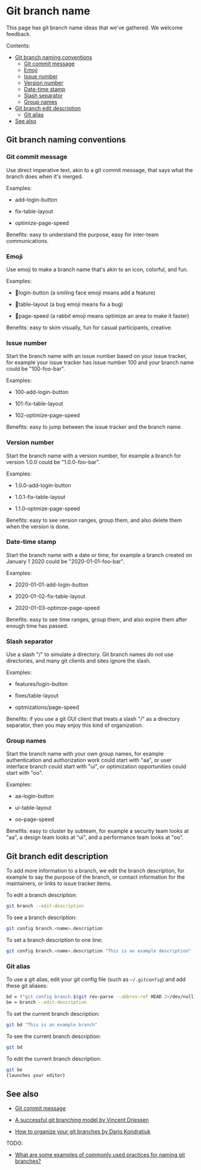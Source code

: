 # Git branch name

This page has git branch name ideas that we've gathered. We welcome feedback.

Contents:

* [Git branch naming conventions](#git-branch-naming-conventions)
  * [Git commit message](#git-commit-message)
  * [Emoji](#emoji)
  * [Issue number](#issue-number)
  * [Version number](#version-number)
  * [Date-time stamp](#date-time-stamp)
  * [Slash separator](#slash-separator)
  * [Group names](#group-names)
* [Git branch edit description](#git-branch-edit-description)
  * [Git alias](#git-alias)
* [See also](#see-also)


## Git branch naming conventions


### Git commit message

Use direct imperative text, akin to a git commit message, that says what the branch does when it's merged.

Examples:

* add-login-button

* fix-table-layout

* optimize-page-speed

Benefits: easy to understand the purpose, easy for inter-team communications.


### Emoji

Use emoji to make a branch name that's akin to an icon, colorful, and fun.

Examples:

* 🙂login-button (a smiling face emoji means add a feature)

* 🐛table-layout (a bug emoji means fix a bug)

* 🐇page-speed (a rabbit emoji means optimize an area to make it faster)


Benefits: easy to skim visually, fun for casual participants, creative.


### Issue number

Start the branch name with an issue number based on your issue tracker, for example your issue tracker has issue number 100 and your branch name could be "100-foo-bar".

Examples:

* 100-add-login-button

* 101-fix-table-layout

* 102-optimize-page-speed

Benefits: easy to jump between the issue tracker and the branch name.


### Version number

Start the branch name with a version number, for example a branch for version 1.0.0 could be "1.0.0-foo-bar".

Examples:

* 1.0.0-add-login-button

* 1.0.1-fix-table-layout

* 1.1.0-optmize-page-speed

Benefits: easy to see version ranges, group them, and also delete them when the version is done.


### Date-time stamp

Start the branch name with a date or time, for example a branch created on January 1 2020 could be "2020-01-01-foo-bar".

Examples:

* 2020-01-01-add-login-button

* 2020-01-02-fix-table-layout

* 2020-01-03-optimze-page-speed

Benefits: easy to see time ranges, group them, and also expire them after enough time has passed.


### Slash separator

Use a slash "/" to simulate a directory. Git branch names do not use directories, and many git clients and sites ignore the slash.

Examples:

* features/login-button

* fixes/table-layout

* optmizations/page-speed

Benefits: if you use a git GUI client that treats a slash "/" as a directory separator, then you may enjoy this kind of organization.


### Group names

Start the branch name with your own group names, for example authentication and authorization work could start with "aa", or user interface branch could start with "ui", or optimization opportunities could start with "oo".

Examples:

* aa-login-button

* ui-table-layout

* oo-page-speed

Benefits: easy to cluster by subteam, for example a security team looks at "aa", a design team looks at "ui", and a performance team looks at "oo".


## Git branch edit description

To add more information to a branch, we edit the branch description, for example to say the purpose of the branch, or contact information for the maintainers, or links to issue tracker items.

To edit a branch description:

```sh
git branch --edit-description
```

To see a branch description:

```sh
git config branch.<name>.description
```

To set a branch description to one line:

```sh
git config branch.<name>.description "This is an example description"
```


### Git alias

To use a git alias, edit your git config file (such as `~/.gitconfig`) and add these git aliases:


```sh
bd = !"git config branch.$(git rev-parse --abbrev-ref HEAD 2>/dev/null).description"
be = branch --edit-description
```

To set the current branch description:

```sh
git bd "This is an example branch"
```

To see the current branch description:

```sh
git bd
```

To edit the current branch description:

```sh
git be
(launches your editor)
```


## See also

* [Git commit message](https://github.com/joelparkerhenderson/git_commit_message)

* [A successful git branching model by Vincent Driessen](https://nvie.com/posts/a-successful-git-branching-model/)

* [How to organize your git branches by Darío Kondratiuk](https://dev.to/hardkoded/how-to-organize-your-git-branches-4dci)


TODO:

* [What are some examples of commonly used practices for naming git branches?](https://stackoverflow.com/questions/273695/what-are-some-examples-of-commonly-used-practices-for-naming-git-branches)

